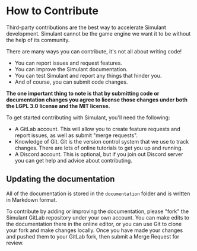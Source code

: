 # How to Contribute

Third-party contributions are the best way to accelerate Simulant development. 
Simulant cannot be the game engine we want it to be without the help of its community.

There are many ways you can contribute, it's not all about writing code!

 - You can report issues and request features.
 - You can improve the Simulant documentation.
 - You can test Simulant and report any things that hinder you.
 - And of course, you can submit code changes.
 
**The one important thing to note is that by submitting code or documentation changes you agree to license
those changes under both the LGPL 3.0 license and the MIT license.**

To get started contributing with Simulant, you'll need the following:

 - A GitLab account. This will allow you to create feature requests and report issues, as well as submit "merge requests".
 - Knowledge of Git. Git is the version control system that we use to track changes. There are lots of online tutorials to get you up and running.
 - A Discord account. This is optional, but if you join out Discord server you can get help and advice about contributing.
 
## Updating the documentation

All of the documentation is stored in the `documentation` folder and is written in Markdown format.

To contribute by adding or improving the documentation, please "fork" the Simulant GitLab repository under your own account. You can make edits to the documentation
there in the online editor, or you can use Git to clone your fork and make changes locally. Once you have made your changes and pushed them to your
GitLab fork, then submit a Merge Request for review.